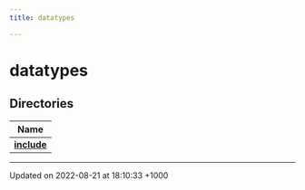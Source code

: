 ```yaml
---
title: datatypes

---
```


# datatypes



## Directories

| Name           |
| -------------- |
| **[include](/uchronia-ts-doc/cpp/Files/dir_0c0283090ae1ae91fb4631a97d59a09f/#dir-include)**  |






-------------------------------

Updated on 2022-08-21 at 18:10:33 +1000
